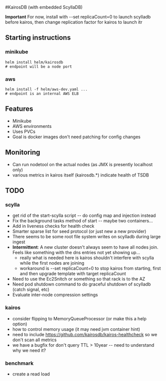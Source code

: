 #KairosDB (with embedded ScyllaDB)

**Important**  For now, install with --set replicaCount=0 to launch scylladb before kairos, then change replication factor for kairos to launch itr

## Starting instructions

### minikube
```aidl
helm install helm/kairosdb
# endpoint will be a node port
```
### aws
```aidl
helm install -f helm/aws-dev.yaml ...
# endpoint is an internal AWS ELB
```

## Features
- Minikube
- AWS environments
- Uses PVCs
- Goal is docker images don't need patching for config changes

## Monitoring
- Can run nodetool on the actual nodes (as JMX is presently localhost only)
- various metrics in kairos itself (kairosdb.*) indicate health of TSDB

## TODO
### scylla
- get rid of the start-scylla script -- do config map and injection instead
- Fix the background tasks method of start -- maybe two containers...
- Add in liveness checks for health check
- Smarter sparse list for seed protocol (or just new a new provider)
- There seems to be some root file system writes on scylladb during large ingest
- **Intermittent**: A new cluster doesn't always seem to have all nodes join.  Feels like something with the dns entries not yet showing up...
  - really what is needed here is kairos shouldn't interfere with scylla while the first nodes are joining
  - workaround is --set replicaCount=0 to stop kairos from starting, first and then upgrade template with target replicaCount
- Need to use the Ec2Snitch or something so that rack is to the AZ
- Need pod shutdown command to do graceful shutdown of scylladb (catch signal, etc)
- Evaluate inter-node compression settings

### kairos
- consider flipping to MemoryQueueProcessor (or make this a help option)
- how to control memory usage (it may need jvm container hint)
- need to include https://github.com/kairosdb/kairos-healthcheck so we don't scan all metrics
- we have a bugfix for don't query TTL > 10year -- need to understand why we need it?

### benchmark
- create a read load